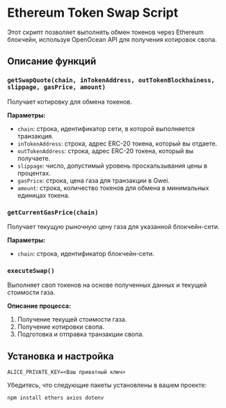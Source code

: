 # Ethereum Token Swap Script

Этот скрипт позволяет выполнять обмен токенов через Ethereum блокчейн, используя OpenOcean API для получения котировок свопа.

## Описание функций

### `getSwapQuote(chain, inTokenAddress, outTokenBlockhainess, slippage, gasPrice, amount)`

Получает котировку для обмена токенов.

**Параметры:**
- `chain`: строка, идентификатор сети, в которой выполняется транзакция.
- `inTokenAddress`: строка, адрес ERC-20 токена, который вы отдаете.
- `outTokenAddress`: строкa, адрес ERC-20 токена, который вы получаете.
- `slippage`: число, допустимый уровень проскальзывания цены в процентах.
- `gasPrice`: строка, цена газа для транзакции в Gwei.
- `amount`: строка, количество токенов для обмена в минимальных единицах токена.

### `getCurrentGasPrice(chain)`

Получает текущую рыночную цену газа для указанной блокчейн-сети.

**Параметры:**
- `chain`: строка, идентификатор блокчейн-сети.

### `executeSwap()`

Выполняет своп токенов на основе полученных данных и текущей стоимости газа.

**Описание процесса:**
1. Получение текущей стоимости газа.
2. Получение котировки свопа.
3. Подготовка и отправка транзакции свопа.

## Установка и настройка


```ALICE_PRIVATE_KEY=<Ваш приватный ключ>```

Убедитесь, что следующие пакеты установлены в вашем проекте:

```bash
npm install ethers axios dotenv
